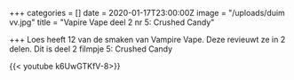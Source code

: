 +++
categories = []
date = 2020-01-17T23:00:00Z
image = "/uploads/duim vv.jpg"
title = "Vapire Vape deel 2 nr 5: Crushed Candy"

+++
Loes heeft 12 van de smaken van Vampire Vape. Deze revieuwt ze in 2 delen. Dit is deel 2 filmpje 5: Crushed Candy

{{< youtube k6UwGTKfV-8>}}